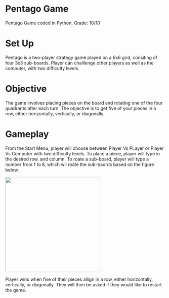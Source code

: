 # Pentago Game
Pentago Game coded in Python, Grade: 10/10
# Set Up
Pentago is a two-player strategy game played on a 6x6 grid, consiting of four 3x3 sub-boards. Player can challlenge other players as well as the computer, with two difficulty levels. 
# Objective
The game involves placing pieces on the board and rotating one of the four quadrants after each turn. The objective is to get five of your pieces in a row, either horizontally, vertically, or diagonally.
# Gameplay
From the Start Menu, player will choose between Player Vs PLayer or Player Vs Computer with two difficulty levels.
To place a piece, player will type in the desired row, and column. To roate a sub-board, player will type a number from 1 to 8, which wil roate the sub-baords based on the figure below. 

<img src="https://github.com/yixiiin/Pentago/assets/166900301/8f2a5849-8ada-4583-ae36-17cd05fe6df3" width="300" height="300"> 

Player wins when five of their pieces allign in a row, either horizontally, vertically, or diagonally. They will then be asked if they would like to restart the game. 
